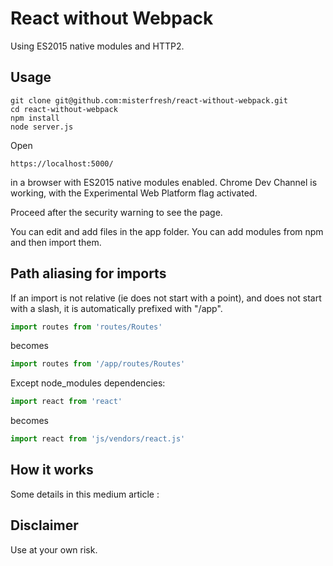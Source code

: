 # React without Webpack

Using ES2015 native modules and HTTP2.

## Usage
```
git clone git@github.com:misterfresh/react-without-webpack.git
cd react-without-webpack
npm install
node server.js
```
Open
```
https://localhost:5000/
```
in a browser with ES2015 native modules enabled. 
Chrome Dev Channel is working, with the Experimental Web Platform flag activated. 

Proceed after the security warning to see the page.

You can edit and add files in the app folder. You can add modules from npm and then import them.

## Path aliasing for imports

If an import is not relative (ie does not start with a point), and does not start with a slash, it is automatically prefixed with "/app". 
```js
import routes from 'routes/Routes'
```
becomes
```js
import routes from '/app/routes/Routes'
```
Except node_modules dependencies:
```js
import react from 'react'
```
becomes
```js
import react from 'js/vendors/react.js'
```

## How it works
Some details in this medium article : 

## Disclaimer
Use at your own risk.